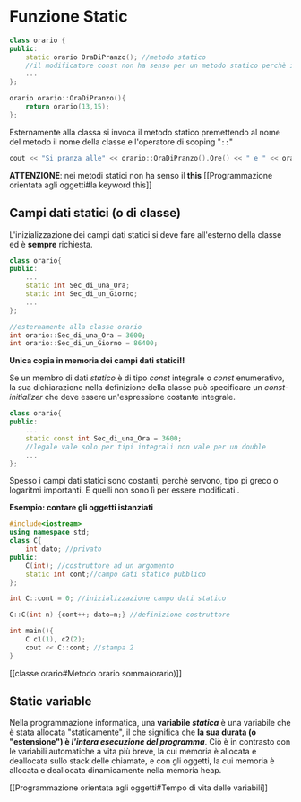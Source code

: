 # Funzione Static

````C++
class orario {
public:
	static orario OraDiPranzo(); //metodo statico
	//il modificatore const non ha senso per un metodo statico perchè il metodo OraDiPranzo non ha un oggetto di invocazione
	...
};

orario orario::OraDiPranzo(){
	return orario(13,15);
};
````

Esternamente alla classa si invoca il metodo statico premettendo al nome del metodo il nome della classe e l'operatore di scoping "`::`"
````C++
cout << "Si pranza alle" << orario::OraDiPranzo().Ore() << " e " << orario::OraDiPranzo().Minuti() << " minuti\n";
````

**ATTENZIONE**: nei metodi statici non ha senso il **this** [[Programmazione orientata agli oggetti#la keyword this]]

## Campi dati statici (o di classe)

L'inizializzazione dei campi dati statici si deve fare all'esterno della classe ed è **sempre** richiesta.

````C++
class orario{
public:
	...
	static int Sec_di_una_Ora;
	static int Sec_di_un_Giorno;
	...
};

//esternamente alla classe orario
int orario::Sec_di_una_Ora = 3600;
int orario::Sec_di_un_Giorno = 86400;
````

**Unica copia in memoria dei campi dati statici!!**

Se un membro di dati *statico* è di tipo *const* integrale o *const* enumerativo, la sua dichiarazione nella definizione della classe può specificare un *const-initializer* che deve essere un'espressione costante integrale.
````C++
class orario{
public:
	...
	static const int Sec_di_una_Ora = 3600;
	//legale vale solo per tipi integrali non vale per un double
	...
};
````

Spesso i campi dati statici sono costanti, perchè servono, tipo pi greco o logaritmi importanti. E quelli non sono lì per essere modificati..

**Esempio: contare gli oggetti istanziati**
````C++
#include<iostream>
using namespace std;
class C{
	int dato; //privato
public:
	C(int); //costruttore ad un argomento
	static int cont;//campo dati statico pubblico
};

int C::cont = 0; //inizializzazione campo dati statico

C::C(int n) {cont++; dato=n;} //definizione costruttore

int main(){
	C c1(1), c2(2);
	cout << C::cont; //stampa 2
}
````

[[classe orario#Metodo orario somma(orario)]]

## Static variable

Nella programmazione informatica, una **variabile _statica_** è una variabile che è stata allocata "staticamente", il che significa che **la sua durata (o "estensione") è _l'intera esecuzione del programma_**. Ciò è in contrasto con le variabili automatiche a vita più breve, la cui memoria è allocata e deallocata sullo stack delle chiamate, e con gli oggetti, la cui memoria è allocata e deallocata dinamicamente nella memoria heap.

[[Programmazione orientata agli oggetti#Tempo di vita delle variabili]]
